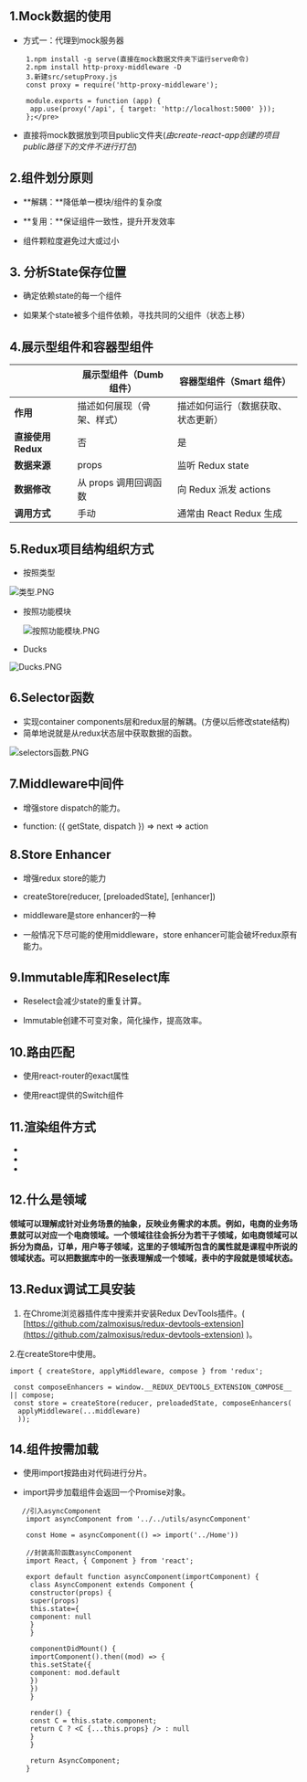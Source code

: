 ## 1.Mock数据的使用

*   方式一：代理到mock服务器
```
    1.npm install -g serve(直接在mock数据文件夹下运行serve命令)
    2.npm install http-proxy-middleware -D
    3.新建src/setupProxy.js
    const proxy = require('http-proxy-middleware');
    
    module.exports = function (app) {
     app.use(proxy('/api', { target: 'http://localhost:5000' }));
    };</pre>
```
*   直接将mock数据放到项目public文件夹(*由create-react-app创建的项目public路径下的文件不进行打包*)

## 2.组件划分原则

*   **解耦：**降低单一模块/组件的复杂度

*   **复用：**保证组件一致性，提升开发效率

*   组件颗粒度避免过大或过小

## 3\. 分析State保存位置

*   确定依赖state的每一个组件

*   如果某个state被多个组件依赖，寻找共同的父组件（状态上移）

## 4.展示型组件和容器型组件

|                    | 展示型组件（Dumb 组件）    | 容器型组件（Smart 组件）           |
| ------------------ | -------------------------- | ---------------------------------- |
| **作用**           | 描述如何展现（骨架、样式） | 描述如何运行（数据获取、状态更新） |
| **直接使用 Redux** | 否                         | 是                                 |
| **数据来源**       | props                      | 监听 Redux state                   |
| **数据修改**       | 从 props 调用回调函数      | 向 Redux 派发 actions              |
| **调用方式**       | 手动                       | 通常由 React Redux 生成            |

## 5.Redux项目结构组织方式

*   按照类型

   ![类型.PNG](https://upload-images.jianshu.io/upload_images/17488635-3a3d6790bef3bc86.PNG?imageMogr2/auto-orient/strip%7CimageView2/2/w/1240)


*   按照功能模块

    ![按照功能模块.PNG](https://upload-images.jianshu.io/upload_images/17488635-c69c8a1ff4452892.PNG?imageMogr2/auto-orient/strip%7CimageView2/2/w/1240)


*   Ducks

   ![Ducks.PNG](https://upload-images.jianshu.io/upload_images/17488635-bbb8eb38b2d92ef4.PNG?imageMogr2/auto-orient/strip%7CimageView2/2/w/1240)


## 6.Selector函数

*   实现container components层和redux层的解耦。(方便以后修改state结构)
*   简单地说就是从redux状态层中获取数据的函数。

   ![selectors函数.PNG](https://upload-images.jianshu.io/upload_images/17488635-26cd955aeb77737c.PNG?imageMogr2/auto-orient/strip%7CimageView2/2/w/1240)


## 7.Middleware中间件

*   增强store dispatch的能力。

*   function: ({ getState, dispatch }) => next => action

## 8.Store Enhancer

*   增强redux store的能力

*   createStore(reducer, [preloadedState], [enhancer])

*   middleware是store enhancer的一种

*   一般情况下尽可能的使用middleware，store enhancer可能会破坏redux原有能力。

## 9.Immutable库和Reselect库

*   Reselect会减少state的重复计算。

*   Immutable创建不可变对象，简化操作，提高效率。

## 10.路由匹配

*   使用react-router的exact属性

*   使用react提供的Switch组件

## 11.<Route />渲染组件方式

*   <Route component>

*   <Route render>

*   <Route children>

## 12.什么是领域

**领域可以理解成针对业务场景的抽象，反映业务需求的本质。例如，电商的业务场景就可以对应一个电商领域。一个领域往往会拆分为若干子领域，如电商领域可以拆分为商品，订单，用户等子领域，这里的子领域所包含的属性就是课程中所说的领域状态。可以把数据库中的一张表理解成一个领域，表中的字段就是领域状态。**

## 13.Redux调试工具安装

1.  在Chrome浏览器插件库中搜索并安装Redux DevTools插件。( [https://github.com/zalmoxisus/redux-devtools-extension](https://github.com/zalmoxisus/redux-devtools-extension) )。

 2.在createStore中使用。
   ```
import { createStore, applyMiddleware, compose } from 'redux';
    
    const composeEnhancers = window.__REDUX_DEVTOOLS_EXTENSION_COMPOSE__ || compose;
    const store = createStore(reducer, preloadedState, composeEnhancers(
     applyMiddleware(...middleware)
     ));
   ```
## 14.组件按需加载

*   使用import按路由对代码进行分片。

*   import异步加载组件会返回一个Promise对象。
```
   //引入asyncComponent
    import asyncComponent from '../../utils/asyncComponent' 
    
    const Home = asyncComponent(() => import('../Home'))
    
    //封装高阶函数asyncComponent
    import React, { Component } from 'react';
    
    export default function asyncComponent(importComponent) {
     class AsyncComponent extends Component {
     constructor(props) {
     super(props)
     this.state={
     component: null
     }
     }
    
     componentDidMount() {
     importComponent().then((mod) => {
     this.setState({
     component: mod.default
     })
     })
     }
    
     render() {
     const C = this.state.component;
     return C ? <C {...this.props} /> : null
     }
     }

     return AsyncComponent;
    }
```